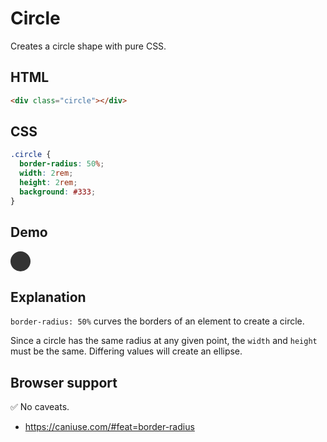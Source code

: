 # Circle

Creates a circle shape with pure CSS.

## HTML

```html
<div class="circle"></div>
```

## CSS

```css
.circle {
  border-radius: 50%;
  width: 2rem;
  height: 2rem;
  background: #333;
}
```

## Demo

<div class="snippet-demo">
  <div class="snippet-demo__circle"></div>
</div>

<style>
.snippet-demo__circle {
  border-radius: 50%;
  width: 2rem;
  height: 2rem;
  background: #333;
}
</style>

## Explanation

`border-radius: 50%` curves the borders of an element to create a circle.

Since a circle has the same radius at any given point, the `width` and `height` must be the same. Differing
values will create an ellipse.

## Browser support

<span class="snippet__support-note">✅ No caveats.</span>

* https://caniuse.com/#feat=border-radius

<!-- tags: visual -->
